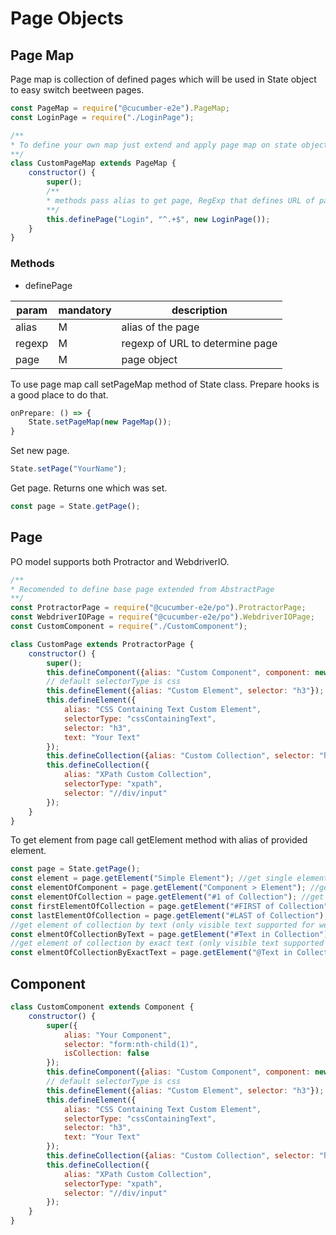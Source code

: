 # Page Objects
## Page Map
Page map is collection of defined pages which will be used in State object to easy switch beetween pages.
```javascript
const PageMap = require("@cucumber-e2e").PageMap;
const LoginPage = require("./LoginPage");

/**
* To define your own map just extend and apply page map on state object
**/
class CustomPageMap extends PageMap {
    constructor() {
        super();
        /**
        * methods pass alias to get page, RegExp that defines URL of page and object of Page
        **/
        this.definePage("Login", "^.+$", new LoginPage());
    }
}
```
### Methods
* definePage

| param | mandatory | description |
|-|-|-|
| alias | M | alias of the page |
| regexp | M | regexp of URL to determine page |
| page | M | page object |

To use page map call setPageMap method of State class. Prepare hooks is a good place to do that.
```javascript
onPrepare: () => {
    State.setPageMap(new PageMap());
}
```
Set new page.
```javascript
State.setPage("YourName");
```
Get page. Returns one which was set.
```javascript
const page = State.getPage();
```
## Page
PO model supports both Protractor and WebdriverIO.
```javascript
/**
* Recomended to define base page extended from AbstractPage
**/
const ProtractorPage = require("@cucumber-e2e/po").ProtractorPage;
const WebdriverIOPage = require("@cucumber-e2e/po").WebdriverIOPage;
const CustomComponent = require("./CustomComponent");

class CustomPage extends ProtractorPage {
    constructor() {
        super();
        this.defineComponent({alias: "Custom Component", component: new CustomComponent()});
        // default selectorType is css
        this.defineElement({alias: "Custom Element", selector: "h3"});
        this.defineElement({
            alias: "CSS Containing Text Custom Element",
            selectorType: "cssContainingText",
            selector: "h3",
            text: "Your Text"
        });
        this.defineCollection({alias: "Custom Collection", selector: "h3.button"});
        this.defineCollection({
            alias: "XPath Custom Collection",
            selectorType: "xpath",
            selector: "//div/input"
        });
    }
}
```
To get element from page call getElement method with alias of provided element.
```javascript
const page = State.getPage();
const element = page.getElement("Simple Element"); //get single element or collection
const elementOfComponent = page.getElement("Component > Element"); //get element or collection of component
const elementOfCollection = page.getElement("#1 of Collection"); //get element of collection by index
const firstElementOfCollection = page.getElement("#FIRST of Collection"); //get element of collection by index
const lastElementOfCollection = page.getElement("#LAST of Collection"); //get element of collection by index
//get element of collection by text (only visible text supported for webdriverIO)
const elmentOfCollectionByText = page.getElement("#Text in Collection");
//get element of collection by exact text (only visible text supported for webdriverIO)
const elmentOfCollectionByExactText = page.getElement("@Text in Collection");
```
## Component
```javascript
class CustomComponent extends Component {
    constructor() {
        super({
            alias: "Your Component",
            selector: "form:nth-child(1)",
            isCollection: false
        });
        this.defineComponent({alias: "Custom Component", component: new CustomComponent()});
        // default selectorType is css
        this.defineElement({alias: "Custom Element", selector: "h3"});
        this.defineElement({
            alias: "CSS Containing Text Custom Element",
            selectorType: "cssContainingText",
            selector: "h3",
            text: "Your Text"
        });
        this.defineCollection({alias: "Custom Collection", selector: "h3.button"});
        this.defineCollection({
            alias: "XPath Custom Collection",
            selectorType: "xpath",
            selector: "//div/input"
        });
    }
}
```
